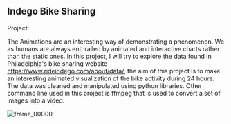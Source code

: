 ## Indego Bike Sharing

Project:

  The Animations are an interesting way of demonstrating a phenomenon. We as humans are always enthralled by animated and interactive charts rather than the static ones. In this project, I will try to explore the data found in Philadelphia's bike sharing website https://www.rideindego.com/about/data/, the aim of this project is to make an interesting animated visualization of the bike activity during 24 hours. The data was cleaned and manipulated using python libraries. Other command line used in this project is ffmpeg that is used to convert a set of images into a video. 
  

![frame_00000](https://user-images.githubusercontent.com/43942029/77601808-2a537c00-6ee2-11ea-8414-945acb31d3b2.png)

